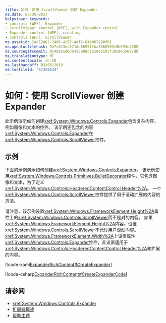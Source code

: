 ```yaml
---
title: 如何：使用 ScrollViewer 创建 Expander
ms.date: 03/30/2017
helpviewer_keywords:
- controls [WPF], Expander
- ScrollViewer control [WPF], with Expander control
- Expander control [WPF], creating
- controls [WPF], ScrollViewer
ms.assetid: 2ad124d2-2406-4157-aaf2-64e067298f01
ms.openlocfilehash: 9e7c023ec371dd6695ffba3368502e5b593c4608
ms.sourcegitcommit: 0c48191d6d641ce88d7510e319cf38c0e35697d0
ms.translationtype: MT
ms.contentlocale: zh-CN
ms.lasthandoff: 03/05/2019
ms.locfileid: "57369534"
---
```

# <a name="how-to-create-an-expander-with-a-scrollviewer"></a>如何：使用 ScrollViewer 创建 Expander
此示例演示如何创建<xref:System.Windows.Controls.Expander>包含复杂内容，例如图像和文本的控件。 该示例还包含的内容<xref:System.Windows.Controls.Expander>在<xref:System.Windows.Controls.ScrollViewer>控件。  
  
## <a name="example"></a>示例  
 下面的示例演示如何创建<xref:System.Windows.Controls.Expander>。 该示例使用<xref:System.Windows.Controls.Primitives.BulletDecorator>控件，它包含图像和文本，为了定义<xref:System.Windows.Controls.HeaderedContentControl.Header%2A>。 一个<xref:System.Windows.Controls.ScrollViewer>控件提供了用于滚动扩展的内容的方法。  
  
 请注意，该示例设置<xref:System.Windows.FrameworkElement.Height%2A>属性上的<xref:System.Windows.Controls.ScrollViewer>而不是对的内容。 如果<xref:System.Windows.FrameworkElement.Height%2A>内容，设置<xref:System.Windows.Controls.ScrollViewer>不允许用户滚动内容。 <xref:System.Windows.FrameworkElement.Width%2A>上设置属性<xref:System.Windows.Controls.Expander>控件，此设置适用于<xref:System.Windows.Controls.HeaderedContentControl.Header%2A>和扩展的内容。  
  
 [!code-xaml[ExpanderRichContent#CreateExpander](~/samples/snippets/csharp/VS_Snippets_Wpf/ExpanderRichContent/CSharp/Window1.xaml#createexpander)]  
  
 [!code-csharp[ExpanderRichContent#CreateExpanderCode](~/samples/snippets/csharp/VS_Snippets_Wpf/ExpanderRichContent/CSharp/Window1.xaml.cs#createexpandercode)]  
  
## <a name="see-also"></a>请参阅
- <xref:System.Windows.Controls.Expander>
- [扩展器概述](expander-overview.md)
- [帮助主题](expander-how-to-topics.md)
